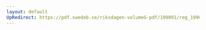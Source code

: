 ```yaml
---
layout: default
UpRedirect: https://pdf.swedeb.se/riksdagen-volumeG-pdf/199091/reg_199091/reg_199091_0966.pdf
---
```

